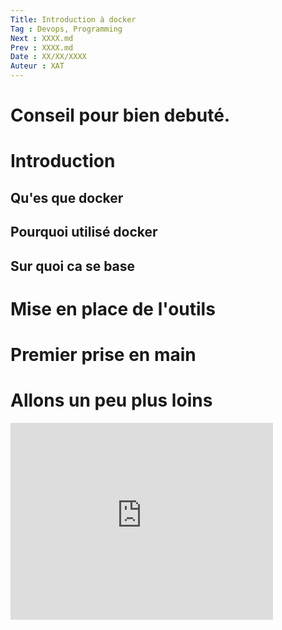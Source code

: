 ```yaml
---
Title: Introduction à docker
Tag : Devops, Programming
Next : XXXX.md
Prev : XXXX.md
Date : XX/XX/XXXX
Auteur : XAT
---
```


# Conseil pour bien debuté.


# Introduction 


## Qu'es que docker


## Pourquoi utilisé docker


## Sur quoi ca se base

# Mise en place de l'outils


# Premier prise en main


# Allons un peu plus loins 

<iframe width="420" height="315" src="http://www.youtube.com/embed/dQw4w9WgXcQ" frameborder="0" allowfullscreen></iframe>
